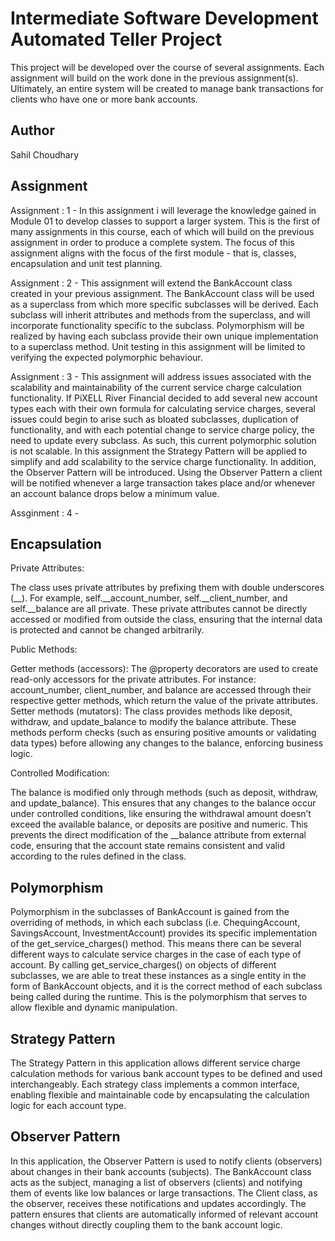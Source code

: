 # Intermediate Software Development Automated Teller Project
This project will be developed over the course of several assignments.  Each assignment will build on the work done in the previous assignment(s).  Ultimately, an entire system will be created to manage bank transactions for clients who have one or more bank accounts.

## Author
Sahil Choudhary

## Assignment
Assignment : 1 - In this assignment i will leverage the knowledge gained in Module 01 to develop classes to support a larger system. This is the first of many assignments in this course, each of which will build on the previous assignment in order to produce a complete system. The focus of this assignment aligns with the focus of the first module - that is, classes, encapsulation and unit test planning.

Assignment : 2 - This assignment will extend the BankAccount class created in your previous assignment. The BankAccount class will be used as a superclass from which more specific subclasses will be derived. Each subclass will inherit attributes and methods from the superclass, and will incorporate functionality specific to the subclass. Polymorphism will be realized by having each subclass provide their own unique implementation to a superclass method. Unit testing in this assignment will be limited to verifying the expected polymorphic behaviour.

Assignment : 3 - This assignment will address issues associated with the scalability and maintainability of the current service charge calculation functionality. If PiXELL River Financial decided to add several new account types each with their own formula for calculating service charges, several issues could begin to arise such as bloated subclasses, duplication of functionality, and with each potential change to service charge policy, the need to update every subclass. As such, this current polymorphic solution is not scalable. In this assignment the Strategy Pattern will be applied to simplify and add scalability to the service charge functionality. In addition, the Observer Pattern will be introduced. Using the Observer Pattern a client will be notified whenever a large transaction takes place and/or whenever an account balance drops below a minimum value.

Assginment : 4 - 

## Encapsulation
Private Attributes:

The class uses private attributes by prefixing them with double underscores (__). For example, self.__account_number, self.__client_number, and self.__balance are all private.
These private attributes cannot be directly accessed or modified from outside the class, ensuring that the internal data is protected and cannot be changed arbitrarily.

Public Methods:

Getter methods (accessors): The @property decorators are used to create read-only accessors for the private attributes. For instance:
account_number, client_number, and balance are accessed through their respective getter methods, which return the value of the private attributes.
Setter methods (mutators): The class provides methods like deposit, withdraw, and update_balance to modify the balance attribute. These methods perform checks (such as ensuring positive amounts or validating data types) before allowing any changes to the balance, enforcing business logic.

Controlled Modification:

The balance is modified only through methods (such as deposit, withdraw, and update_balance). This ensures that any changes to the balance occur under controlled conditions, like ensuring the withdrawal amount doesn’t exceed the available balance, or deposits are positive and numeric.
This prevents the direct modification of the __balance attribute from external code, ensuring that the account state remains consistent and valid according to the rules defined in the class.


## Polymorphism
Polymorphism in the subclasses of BankAccount is gained from the overriding of methods, in which each subclass (i.e. ChequingAccount, SavingsAccount, InvestmentAccount) provides its specific implementation of the get_service_charges() method. This means there can be several different ways to calculate service charges in the case of each type of account. By calling get_service_charges() on objects of different subclasses, we are able to treat these instances as a single entity in the form of BankAccount objects, and it is the correct method of each subclass being called during the runtime. This is the polymorphism that serves to allow flexible and dynamic manipulation. 

## Strategy Pattern
The Strategy Pattern in this application allows different service charge calculation methods for various bank account types to be defined and used interchangeably. Each strategy class implements a common interface, enabling flexible and maintainable code by encapsulating the calculation logic for each account type.

## Observer Pattern
In this application, the Observer Pattern is used to notify clients (observers) about changes in their bank accounts (subjects). The BankAccount class acts as the subject, managing a list of observers (clients) and notifying them of events like low balances or large transactions. The Client class, as the observer, receives these notifications and updates accordingly. The pattern ensures that clients are automatically informed of relevant account changes without directly coupling them to the bank account logic.


